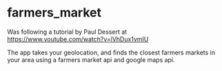 # farmers_market

Was following a tutorial by Paul Dessert at https://www.youtube.com/watch?v=lVhDux1vmIU

The app takes your geolocation, and finds the closest farmers markets in your area using a farmers market api and google maps api.
